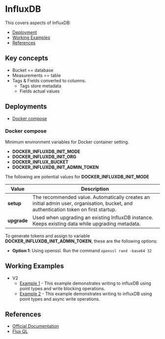 # InfluxDB

This covers aspects of InfluxDB:

* [Deployment](#deployment)
* [Working Examples](#working-examples)
* [References](#references)

## Key concepts

* Bucket == database
* Measurements == table
* Tags & Fields converted to columns.
    * Tags store metadata
    * Fields actual values

## Deployments

* [Docker compose](#docker-compose)

### Docker compose

Minimum environment variables for Docker container setting.

* **DOCKER_INFLUXDB_INIT_MODE**
* **DOCKER_INFLUXDB_INIT_ORG**
* **DOCKER_INFLUX_BUCKET**
* **DOCKER_INFLUXDB_INIT_ADMIN_TOKEN**

The following are potential values for **DOCKER_INFLUXDB_INIT_MODE**

| Value | Description |
|---|---|
| **setup** | The recommended value. Automatically creates an initial admin user, organisation, bucket, and authentication token on first startup. |
| **upgrade** |	Used when upgrading an existing InfluxDB instance. Keeps existing data while upgrading metadata. |

To generate tokens and assign to variable **DOCKER_INFLUXDB_INIT_ADMIN_TOKEN**, these are the following options:

* **Option 1**: Using openssl. Run the command `openssl rand -base64 32`

## Working Examples

* V2
    * [Example 1](../examples/influx/v2/ex1/main.go) - This example demonstrates writing to influxDB using point types and write blocking operations.
    * [Example 2](../examples/influx/v2/ex2/main.go) - This example demonstrates writing to influxDB using point types and async write operations. 

## References

* [Official Documentation](https://docs.influxdata.com/)
* [Flux QL](https://docs.influxdata.com/influxdb/cloud/reference/syntax/flux/flux-vs-influxql/)
